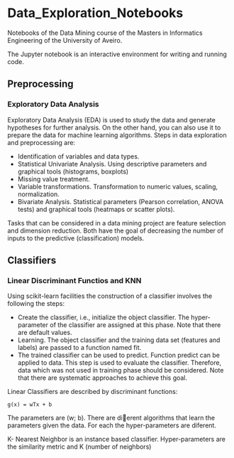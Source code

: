 # Data_Exploration_Notebooks
Notebooks of the Data Mining course of the Masters in Informatics Engineering of the University of Aveiro.

The Jupyter notebook is an interactive environment for writing and running code.

## Preprocessing
### Exploratory Data Analysis

Exploratory Data Analysis (EDA) is used to study the data and generate hypotheses for further analysis. On the other hand, you can also use it to prepare the data for machine learning algorithms. Steps in data exploration and preprocessing are:
- Identification of variables and data types.
- Statistical Univariate Analysis. Using descriptive parameters and graphical tools (histograms, boxplots)
- Missing value treatment.
- Variable transformations. Transformation to numeric values, scaling, normalization.
- Bivariate Analysis. Statistical parameters (Pearson correlation, ANOVA tests) and graphical tools (heatmaps or scatter plots).

Tasks that can be considered in a data mining project are feature selection and dimension reduction. Both have the goal of decreasing the number of inputs to the predictive (classification) models.

## Classifiers
### Linear Discriminant Functios and KNN

Using scikit-learn facilities the construction of a classifier involves the following the steps:
- Create the classifier, i.e., initialize the object classifier. The hyper-parameter of the classifier are assigned at this phase. Note that there are default values.
- Learning. The object classifier and the training data set (features and labels) are passed to a function named fit.
- The trained classifier can be used to predict. Function predict can be applied to data. This step is used to evaluate the classifier. Therefore, data which was not used in training phase should be considered. Note that there are systematic approaches to achieve this goal.

Linear Classifiers are described by discriminant functions:
```
g(x) = wTx + b
```

The parameters are (w; b). There are dierent algorithms that learn the parameters given the data. For each the hyper-parameters are diferent.

K- Nearest Neighbor is an instance based classifier. Hyper-parameters are the similarity metric and K (number of neighbors)
